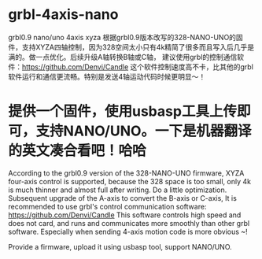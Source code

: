 # grbl-4axis-nano
grbl0.9
nano/uno
4axis xyza
根据grbl0.9版本改写的328-NANO-UNO的固件，支持XYZA四轴控制，因为328空间太小只有4k精简了很多而且写入后几乎是满的。做一点优化。后续升级A轴转换B轴或C轴，
建议使用grbl的控制通信软件：https://github.com/Denvi/Candle
这个软件控制速度高不卡，比其他的grbl软件运行和通信更流畅。特别是发送4轴运动代码时候更明显～！

提供一个固件，使用usbasp工具上传即可，支持NANO/UNO。一下是机器翻译的英文凑合看吧！哈哈
==========================================================================================
According to the grbl0.9 version of the 328-NANO-UNO firmware, XYZA four-axis control is supported, because the 328 space is too small, only 4k is much thinner and almost full after writing. Do a little optimization. Subsequent upgrade of the A-axis to convert the B-axis or C-axis,
It is recommended to use grbl's control communication software: https://github.com/Denvi/Candle
This software controls high speed and does not card, and runs and communicates more smoothly than other grbl software. Especially when sending 4-axis motion code is more obvious ~!

Provide a firmware, upload it using usbasp tool, support NANO/UNO.